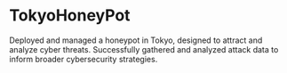 # TokyoHoneyPot
Deployed and managed a honeypot in Tokyo, designed to attract and analyze cyber threats. Successfully gathered and analyzed attack data to inform broader cybersecurity strategies.
